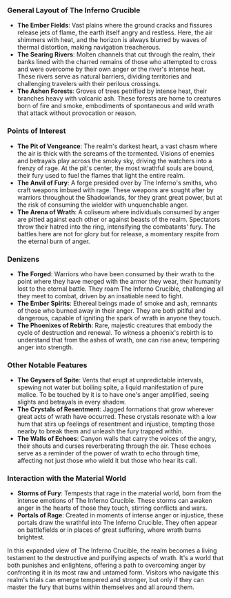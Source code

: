 ### General Layout of The Inferno Crucible

- **The Ember Fields**: Vast plains where the ground cracks and fissures release jets of flame, the earth itself angry and restless. Here, the air shimmers with heat, and the horizon is always blurred by waves of thermal distortion, making navigation treacherous.
- **The Searing Rivers**: Molten channels that cut through the realm, their banks lined with the charred remains of those who attempted to cross and were overcome by their own anger or the river's intense heat. These rivers serve as natural barriers, dividing territories and challenging travelers with their perilous crossings.
- **The Ashen Forests**: Groves of trees petrified by intense heat, their branches heavy with volcanic ash. These forests are home to creatures born of fire and smoke, embodiments of spontaneous and wild wrath that attack without provocation or reason.

### Points of Interest

- **The Pit of Vengeance**: The realm's darkest heart, a vast chasm where the air is thick with the screams of the tormented. Visions of enemies and betrayals play across the smoky sky, driving the watchers into a frenzy of rage. At the pit's center, the most wrathful souls are bound, their fury used to fuel the flames that light the entire realm.
- **The Anvil of Fury**: A forge presided over by The Inferno's smiths, who craft weapons imbued with rage. These weapons are sought after by warriors throughout the Shadowlands, for they grant great power, but at the risk of consuming the wielder with unquenchable anger.
- **The Arena of Wrath**: A coliseum where individuals consumed by anger are pitted against each other or against beasts of the realm. Spectators throw their hatred into the ring, intensifying the combatants' fury. The battles here are not for glory but for release, a momentary respite from the eternal burn of anger.

### Denizens

- **The Forged**: Warriors who have been consumed by their wrath to the point where they have merged with the armor they wear, their humanity lost to the eternal battle. They roam The Inferno Crucible, challenging all they meet to combat, driven by an insatiable need to fight.
- **The Ember Spirits**: Ethereal beings made of smoke and ash, remnants of those who burned away in their anger. They are both pitiful and dangerous, capable of igniting the spark of wrath in anyone they touch.
- **The Phoenixes of Rebirth**: Rare, majestic creatures that embody the cycle of destruction and renewal. To witness a phoenix's rebirth is to understand that from the ashes of wrath, one can rise anew, tempering anger into strength.

### Other Notable Features

- **The Geysers of Spite**: Vents that erupt at unpredictable intervals, spewing not water but boiling spite, a liquid manifestation of pure malice. To be touched by it is to have one's anger amplified, seeing slights and betrayals in every shadow.
- **The Crystals of Resentment**: Jagged formations that grow wherever great acts of wrath have occurred. These crystals resonate with a low hum that stirs up feelings of resentment and injustice, tempting those nearby to break them and unleash the fury trapped within.
- **The Walls of Echoes**: Canyon walls that carry the voices of the angry, their shouts and curses reverberating through the air. These echoes serve as a reminder of the power of wrath to echo through time, affecting not just those who wield it but those who hear its call.

### Interaction with the Material World

- **Storms of Fury**: Tempests that rage in the material world, born from the intense emotions of The Inferno Crucible. These storms can awaken anger in the hearts of those they touch, stirring conflicts and wars.
- **Portals of Rage**: Created in moments of intense anger or injustice, these portals draw the wrathful into The Inferno Crucible. They often appear on battlefields or in places of great suffering, where wrath burns brightest.

In this expanded view of The Inferno Crucible, the realm becomes a living testament to the destructive and purifying aspects of wrath. It's a world that both punishes and enlightens, offering a path to overcoming anger by confronting it in its most raw and untamed form. Visitors who navigate this realm's trials can emerge tempered and stronger, but only if they can master the fury that burns within themselves and all around them.